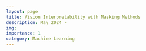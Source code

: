 ```yaml
---
layout: page
title: Vision Interpretability with Masking Methods
description: May 2024 -
img:
importance: 1
category: Machine Learning 
---
```



